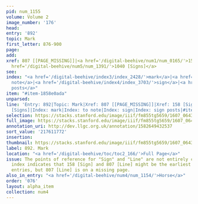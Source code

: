 ```yaml
---
pid: num_1155
volume: Volume 2
image_number: '176'
head:
entry: '892'
topic: Mark
first_letter: 876-900
page:
add:
xref: 807 [[PAGE_MISSING]]|<a href='/digital-beehive/num1/num_0165/'>158 [Sign]</a>|<a
  href='/digital-beehive/num5/num_1391/'>1040 [Signs]</a>
see:
index: "<a href='/digital-beehive/index3/index_2428/'>mark</a>|<a href='/digital-beehive/index3/index_2736/'>to
  note</a>|<a href='/digital-beehive/index4/index_3703/'>sign</a>|<a href='/digital-beehive/index4/index_3704/'>sign
  posts</a>"
item: "#item-1858e0ada"
unparsed:
line: 'Entry: 892|Topic: Mark|Xref: 807 [[PAGE_MISSING]]|Xref: 158 [Sign]|Xref: 1040
  [Signs]|Index: mark|Index: to note|Index: sign|Index: sign posts|#item-1858e0ada'
selection: https://stacks.stanford.edu/image/iiif/fm855tg5659/1607_0643/916,1772,2878,615/full/0/default.jpg
full_image: https://stacks.stanford.edu/image/iiif/fm855tg5659/1607_0643/full/full/0/default.jpg
annotation_uri: http://dev.llgc.org.uk/annotation/1582649432537
sort_value: '217611772'
insertion:
thumbnail: https://stacks.stanford.edu/image/iiif/fm855tg5659/1607_0643/916,1772,600,180/250,/0/default.jpg
label: 892. Mark
location: "<a href='/digital-beehive/toc/toc2_166/'>Full Page</a>"
issue: The points of reference for "Sign" and "Line" are not entirely clear. The Octavo
  index indicates that 158 [Sign] and 807 [Line] might be the earliest occuring relevant
  entries, but 807 [Line] is on a missing page.
also_in_entry: "<a href='/digital-beehive/num4/num_1154/'>Horse</a>"
order: '076'
layout: alpha_item
collection: num4
---
```

